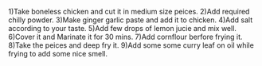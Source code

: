 1)Take boneless chicken and cut it in medium size peices.
2)Add required chilly powder.
3)Make ginger garlic paste and add it to chicken.
4)Add salt according to your taste.
5)Add few drops of lemon jucie and mix well.
6)Cover it and Marinate it for 30 mins.
7)Add cornflour berfore frying it.
8)Take the peices and deep fry it.
9)Add some some curry leaf on oil while frying to add some nice smell.